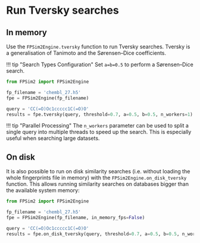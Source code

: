 # Run Tversky searches

## In memory

Use the `FPSim2Engine.tversky` function to run Tversky searches. Tversky is a generalisation of Tanimoto and the Sørensen–Dice coefficients.

!!! tip "Search Types Configuration"
    Set `a=b=0.5` to perform a Sørensen–Dice search.

```python
from FPSim2 import FPSim2Engine

fp_filename = 'chembl_27.h5'
fpe = FPSim2Engine(fp_filename)

query = 'CC(=O)Oc1ccccc1C(=O)O'
results = fpe.tversky(query, threshold=0.7, a=0.5, b=0.5, n_workers=1)
```

!!! tip "Parallel Processing"
    The `n_workers` parameter can be used to split a single query into multiple threads to speed up the search.
    This is especially useful when searching large datasets.

## On disk

It is also possible to run on disk similarity searches (i.e. without loading the whole fingerprints file in memory) with the `FPSim2Engine.on_disk_tversky` function. This allows running similarity searches on databases bigger than the available system memory:

```python
from FPSim2 import FPSim2Engine

fp_filename = 'chembl_27.h5'
fpe = FPSim2Engine(fp_filename, in_memory_fps=False)

query = 'CC(=O)Oc1ccccc1C(=O)O'
results = fpe.on_disk_tversky(query, threshold=0.7, a=0.5, b=0.5, n_workers=1)
```
